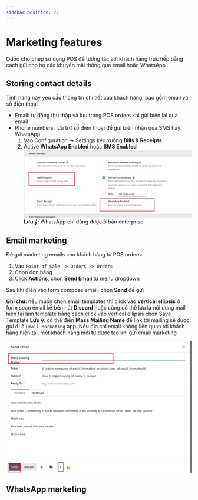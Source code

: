 ```yaml
---
sidebar_position: 27
---
```


# Marketing features

Odoo cho phép sử dụng POS để tương tác với khách hàng trực tiếp bằng cách gửi cho họ các khuyến mãi thông qua email hoặc WhatsApp

## Storing contact details

Tính năng này yêu cầu thông tin chi tiết của khách hàng, bao gồm email và số điện thoại

- Email: tự động thu thập và lưu trong POS orders khi gửi biên lai qua email
- Phone numbers: lưu trữ số điện thoại để gửi biên nhận qua SMS hay WhatsApp
  1. Vào Configuration -> Settings kéo xuống **Bills & Receipts**
  2. Active **WhatsApp Enabled** hoặc **SMS Enabled**
     ![pos marketing settings](./img/pos_marketing_settings.png)
     **Lưu ý**: WhatsApp chỉ dùng được ở bản enterprise

## Email marketing

Để gửi marketing emails cho khách hàng từ POS orders:

1. Vào `Point of Sale -> Orders -> Orders`
2. Chọn đơn hàng
3. Click **Actions**, chọn **Send Email** từ menu dropdown

Sau khi điền vào form compose email, chọn **Send** để gửi

**Ghi chú**: nếu muốn chọn email templates thì click vào **vertical ellipsis** ở form soạn email kế bên nút **Discard**
hoặc cũng có thể lưu lạ nội dung mail hiện tại làm template bằng cách click vào vertical ellipsis chọn Save Template
**Lưu ý**: có thể điền **Mass Mailing Name** để link tới mailing sẽ được gửi đi ở `Email Marketing` app. Nếu địa chỉ email không liên quan tới khách hàng hiện tại,
một khách hàng mới tự được tạo khi gửi email marketing

![pos email marketing](./img/pos_email_marketing.png)

## WhatsApp marketing
